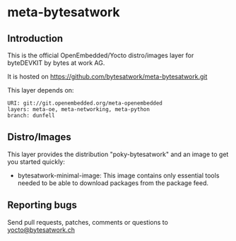 meta-bytesatwork
================================


Introduction
-------------------------
This is the official OpenEmbedded/Yocto distro/images layer for byteDEVKIT by
bytes at work AG.

It is hosted on https://github.com/bytesatwork/meta-bytesatwork.git

This layer depends on:

	URI: git://git.openembedded.org/meta-openembedded
	layers: meta-oe, meta-networking, meta-python
	branch: dunfell


Distro/Images
-------------------------
This layer provides the distribution "poky-bytesatwork" and an image to get you
started quickly:

* bytesatwork-minimal-image: This image contains only essential tools
  needed to be able to download packages from the package feed.


Reporting bugs
-------------------------
Send pull requests, patches, comments or questions to yocto@bytesatwork.ch
